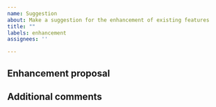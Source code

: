 ```yaml
---
name: Suggestion
about: Make a suggestion for the enhancement of existing features
title: ""
labels: enhancement
assignees: ''

---
```


## Enhancement proposal
<!-- Add a clear and concise description of your enhancement proposal. In particular,
     if your enhancement introduces changes to the API, illustrate them with
     (fictional) code examples. -->


## Additional comments
<!-- Add further context that you think might be relevant. -->
